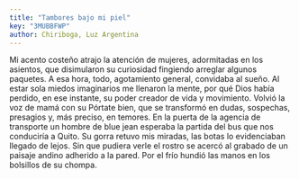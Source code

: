 ```yaml
---
title: "Tambores bajo mi piel"
key: "3MUBBFWP"
author: Chiriboga, Luz Argentina
---
```

<div data-schema-version="8"><p>Mi acento costeño atrajo la atención de mujeres, adormitadas en los asientos, que disimularon su curiosidad fingiendo arreglar algunos paquetes. A esa hora, todo, agotamiento general, convidaba al sueño. Al estar sola miedos imaginarios me llenaron la mente, por qué Dios había perdido, en ese instante, su poder creador de vida y movimiento. Volvió la voz de mamá con su Pórtate bien, que se transformó en dudas, sospechas, presagios y, más preciso, en temores. En la puerta de la agencia de transporte un hombre de blue jean esperaba la partida del bus que nos conduciría a Quito. Su gorra retuvo mis miradas, las botas lo evidenciaban llegado de lejos. Sin que pudiera verle el rostro se acercó al grabado de un paisaje andino adherido a la pared. Por el frío hundió las manos en los bolsillos de su chompa.</p> </div>
